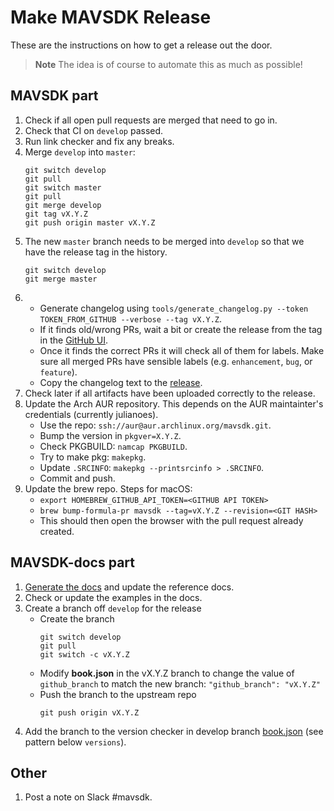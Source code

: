 # Make MAVSDK Release

These are the instructions on how to get a release out the door.

> **Note** The idea is of course to automate this as much as possible!

## MAVSDK part

1. Check if all open pull requests are merged that need to go in.
1. Check that CI on `develop` passed.
1. Run link checker and fix any breaks.
1. Merge `develop` into `master`:
   ```
   git switch develop
   git pull
   git switch master
   git pull
   git merge develop
   git tag vX.Y.Z
   git push origin master vX.Y.Z
   ```
1. The new `master` branch needs to be merged into `develop` so that we have the release tag in the history.
   ```
   git switch develop
   git merge master
   ```
1. - Generate changelog using `tools/generate_changelog.py --token TOKEN_FROM_GITHUB --verbose --tag vX.Y.Z`.
   - If it finds old/wrong PRs, wait a bit or create the release from the tag in the [GitHub UI](https://github.com/mavlink/MAVSDK/releases).
   - Once it finds the correct PRs it will check all of them for labels. Make sure all merged PRs have sensible labels (e.g. `enhancement`, `bug`, or `feature`).
   - Copy the changelog text to the [release](https://github.com/mavlink/MAVSDK/releases).
1. Check later if all artifacts have been uploaded correctly to the release.
1. Update the Arch AUR repository. This depends on the AUR maintainter's credentials (currently julianoes).
   - Use the repo: `ssh://aur@aur.archlinux.org/mavsdk.git`.
   - Bump the version in `pkgver=X.Y.Z`.
   - Check PKGBUILD: `namcap PKGBUILD`.
   - Try to make pkg: `makepkg`.
   - Update `.SRCINFO`: `makepkg --printsrcinfo > .SRCINFO`.
   - Commit and push.
1. Update the brew repo. Steps for macOS:
   - `export HOMEBREW_GITHUB_API_TOKEN=<GITHUB API TOKEN>`
   - `brew bump-formula-pr mavsdk --tag=vX.Y.Z --revision=<GIT HASH>`
   - This should then open the browser with the pull request already created.

## MAVSDK-docs part

1. [Generate the docs](build.md#build_api_reference) and update the reference docs.
1. Check or update the examples in the docs.
1. Create a branch off `develop` for the release
   - Create the branch
     ```
     git switch develop
     git pull
     git switch -c vX.Y.Z
     ```
   - Modify **book.json** in the vX.Y.Z branch to change the value of `github_branch` to match the new branch: `"github_branch": "vX.Y.Z"`
   - Push the branch to the upstream repo
     ```
     git push origin vX.Y.Z
     ```
1. Add the branch to the version checker in develop branch [book.json](https://github.com/mavlink/MAVSDK-docs/blob/develop/book.json) (see pattern below `versions`).

## Other

1. Post a note on Slack #mavsdk.
